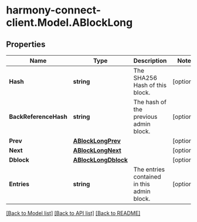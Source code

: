# harmony-connect-client.Model.ABlockLong
## Properties

Name | Type | Description | Notes
------------ | ------------- | ------------- | -------------
**Hash** | **string** | The SHA256 Hash of this block. | [optional] 
**BackReferenceHash** | **string** | The hash of the previous admin block. | [optional] 
**Prev** | [**ABlockLongPrev**](ABlockLongPrev.md) |  | [optional] 
**Next** | [**ABlockLongNext**](ABlockLongNext.md) |  | [optional] 
**Dblock** | [**ABlockLongDblock**](ABlockLongDblock.md) |  | [optional] 
**Entries** | **string** | The entries contained in this admin block. | [optional] 

[[Back to Model list]](../README.md#documentation-for-models) [[Back to API list]](../README.md#documentation-for-api-endpoints) [[Back to README]](../README.md)

